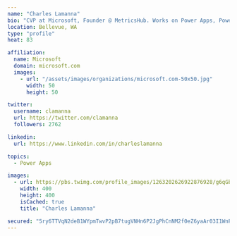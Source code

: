 ```yaml
---
name: "Charles Lamanna"
bio: "CVP at Microsoft, Founder @ MetricsHub. Works on Power Apps, Power Automate, Power Virtual Agent, Common Data Service and Dynamics 365."
location: Bellevue, WA
type: "profile"
heat: 83

affiliation:
  name: Microsoft
  domain: microsoft.com
  images:
    - url: "/assets/images/organizations/microsoft.com-50x50.jpg"
      width: 50
      height: 50

twitter:
  username: clamanna
  url: https://twitter.com/clamanna
  followers: 2762

linkedin:
  url: https://www.linkedin.com/in/charleslamanna

topics:
  - Power Apps

images:
  - url: https://pbs.twimg.com/profile_images/1263202626922876928/g6qGbHZ-_400x400.jpg
    width: 400
    height: 400
    isCached: true
    title: "Charles Lamanna"

secured: "5ry6TTVqN2deB1WYpmTwvP2pB7tugVNHn6P2JgPhCnNM2f0eZ6yaAr03I1WnPq0BcIT6SJM1UbzlBqkoWuB49nLoyMINGs7amRuMN/KhMivqKv185z6q5L6O8Uff8w83nTmO1SYOKaJbGn/POSFZk1JntHZuIFO4l4G6blllEpTHjCAEqJ5IIue970oi3PPTQRldS6MyJRqVKiYPznMQdwMD+wf+n9TbMp98lqoNxnyE1WIuqJCU5YTHukB41FE28sJDiopK7SD0bCxOORZCIWgtMAZ9rovwmsGdUNVf5s1s1C5LB7wEaIkqw6FgIJWp4YZp9iGfaerYx4nLHvDvfrYQTahVSfx4iASWkWFaRdbchmEMPictya1bg8dzn01OmVn0LC6FkTP8j99tXdsulKPvdoR5tA918S3fCYmfwlY=;bh5JG2cJJWAvt0CledfSUA=="
---
```


